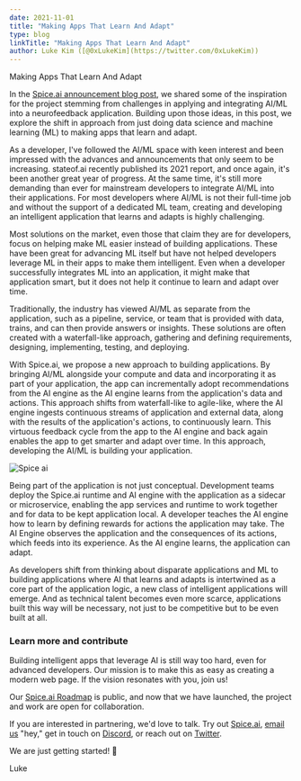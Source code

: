 ```yaml
---
date: 2021-11-01
title: "Making Apps That Learn And Adapt"
type: blog
linkTitle: "Making Apps That Learn And Adapt"
author: Luke Kim ([@0xLukeKim](https://twitter.com/0xLukeKim))
---
```


Making Apps That Learn And Adapt

In the [Spice.ai announcement blog post](https://blog.spiceai.org/posts/2021/09/07/introducing-spice.ai-open-source-time-series-ai-for-developers/), we shared some of the inspiration for the project stemming from challenges in applying and integrating AI/ML into a neurofeedback application. Building upon those ideas, in this post, we explore the shift in approach from just doing data science and machine learning (ML) to making apps that learn and adapt.

As a developer, I've followed the AI/ML space with keen interest and been impressed with the advances and announcements that only seem to be increasing. stateof.ai recently published its 2021 report, and once again, it's been another great year of progress. At the same time, it's still more demanding than ever for mainstream developers to integrate AI/ML into their applications. For most developers where AI/ML is not their full-time job and without the support of a dedicated ML team, creating and developing an intelligent application that learns and adapts is highly challenging.

Most solutions on the market, even those that claim they are for developers, focus on helping make ML easier instead of building applications. These have been great for advancing ML itself but have not helped developers leverage ML in their apps to make them intelligent. Even when a developer successfully integrates ML into an application, it might make that application smart, but it does not help it continue to learn and adapt over time.

Traditionally, the industry has viewed AI/ML as separate from the application, such as a pipeline, service, or team that is provided with data, trains, and can then provide answers or insights. These solutions are often created with a waterfall-like approach, gathering and defining requirements, designing, implementing, testing, and deploying.

With Spice.ai, we propose a new approach to building applications. By bringing AI/ML alongside your compute and data and incorporating it as part of your application, the app can incrementally adopt recommendations from the AI engine as the AI engine learns from the application's data and actions. This approach shifts from waterfall-like to agile-like, where the AI engine ingests continuous streams of application and external data, along with the results of the application's actions, to continuously learn. This virtuous feedback cycle from the app to the AI engine and back again enables the app to get smarter and adapt over time. In this approach, developing the AI/ML is building your application.

![Spice ai](https://user-images.githubusercontent.com/80174/139645417-a0f43094-e86d-488f-8852-4388d4638ebd.png)

Being part of the application is not just conceptual. Development teams deploy the Spice.ai runtime and AI engine with the application as a sidecar or microservice, enabling the app services and runtime to work together and for data to be kept application local. A developer teaches the AI engine how to learn by defining rewards for actions the application may take. The AI Engine observes the application and the consequences of its actions, which feeds into its experience. As the AI engine learns, the application can adapt.

As developers shift from thinking about disparate applications and ML to building applications where AI that learns and adapts is intertwined as a core part of the application logic, a new class of intelligent applications will emerge. And as technical talent becomes even more scarce, applications built this way will be necessary, not just to be competitive but to be even built at all.

### Learn more and contribute

Building intelligent apps that leverage AI is still way too hard, even for advanced developers. Our mission is to make this as easy as creating a modern web page. If the vision resonates with you, join us!

Our [Spice.ai Roadmap](https://github.com/spiceai/spiceai/blob/trunk/docs/ROADMAP.md) is public, and now that we have launched, the project and work are open for collaboration.

If you are interested in partnering, we'd love to talk. Try out [Spice.ai](https://spiceai.org), [email us](mailto:hey@spiceai.io) "hey," get in touch on [Discord](https://discord.gg/kZnTfneP5u), or reach out on [Twitter](https://twitter.com/SpiceAIHQ).

We are just getting started! 🚀

Luke
